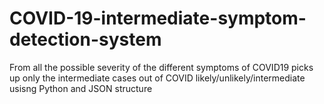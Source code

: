 # COVID-19-intermediate-symptom-detection-system
From all the possible severity of the different symptoms of COVID19 picks up only the intermediate cases out of COVID likely/unlikely/intermediate usisng Python and JSON structure
